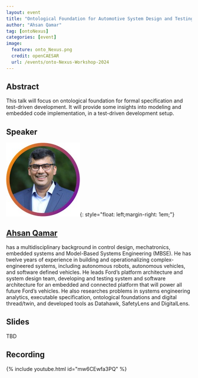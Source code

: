 ```yaml
---
layout: event
title: "Ontological Foundation for Automotive System Design and Testing"
author: "Ahsan Qamar"
tag: [ontoNexus]
categories: [event]
image:
  feature: onto_Nexus.png
  credit: openCAESAR
  url: /events/onto-Nexus-Workshop-2024
---
```


## Abstract

This talk will focus on ontological foundation for formal specification and test-driven development.  It will provide some insights into modeling and embedded code implementation, in a test-driven development setup.

## Speaker

![Ahsan Qamar](img/Qamar.jpeg){: style="float: left;margin-right: 1em;"}

<h2><a href="mailto:aqamar2@ford.com">Ahsan Qamar</a></h2> has a multidisciplinary background in control design, mechatronics, embedded systems and Model-Based Systems Engineering (MBSE). He has twelve years of experience in building and operationalizing complex-engineered systems, including autonomous robots, autonomous vehicles, and software defined vehicles. He leads Ford’s platform architecture and system design team, developing and testing system and software architecture for an embedded and connected platform that will power all future Ford’s vehicles. He also researches problems in systems engineering analytics, executable specification, ontological foundations and digital thread/twin, and developed tools as Datahawk, SafetyLens and DigitalLens.

## Slides

TBD

## Recording

{% include youtube.html id="mw6CEwfa3PQ" %}